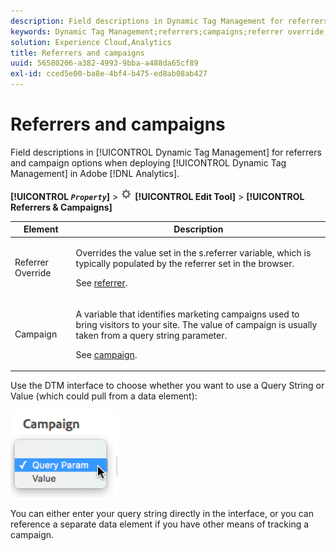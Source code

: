 ```yaml
---
description: Field descriptions in Dynamic Tag Management for referrers and campaign options when deploying Dynamic Tag Management in Adobe Analytics.
keywords: Dynamic Tag Management;referrers;campaigns;referrer override;campaign variable;query param
solution: Experience Cloud,Analytics
title: Referrers and campaigns
uuid: 56580206-a382-4993-9bba-a488da65cf89
exl-id: cced5e00-ba8e-4bf4-b475-ed8ab08ab427
---
```

# Referrers and campaigns

Field descriptions in [!UICONTROL Dynamic Tag Management] for referrers and campaign options when deploying [!UICONTROL Dynamic Tag Management] in Adobe [!DNL Analytics].

**[!UICONTROL  *`Property`*]** > ![Gear icon](assets/settings_gear.png) **[!UICONTROL Edit Tool]** > **[!UICONTROL Referrers & Campaigns]**

<table id="table_09AE3BFF0F12442F9C19CD96451F93E4">
 <thead>
  <tr>
   <th colname="col1" class="entry"> Element </th>
   <th colname="col2" class="entry"> Description </th>
  </tr>
 </thead>
 <tbody>
  <tr>
   <td colname="col1"> Referrer Override </td>
   <td colname="col2"> <p>Overrides the value set in the <span class="varname"> s.referrer</span> variable, which is typically populated by the referrer set in the browser. </p> <p>See <a href="../../../vars/page-vars/referrer.md">referrer</a>. </p> </td>
  </tr>
  <tr>
   <td colname="col1"> Campaign </td>
   <td colname="col2"> <p>A variable that identifies marketing campaigns used to bring visitors to your site. The value of campaign is usually taken from a query string parameter. </p> <p>See <a href="../../../vars/page-vars/campaign.md">campaign</a>. </p> </td>
  </tr>
 </tbody>
</table>

Use the DTM interface to choose whether you want to use a Query String or Value (which could pull from a data element):

![Query parameter](assets/dtm-queryparam.png)

You can either enter your query string directly in the interface, or you can reference a separate data element if you have other means of tracking a campaign.
